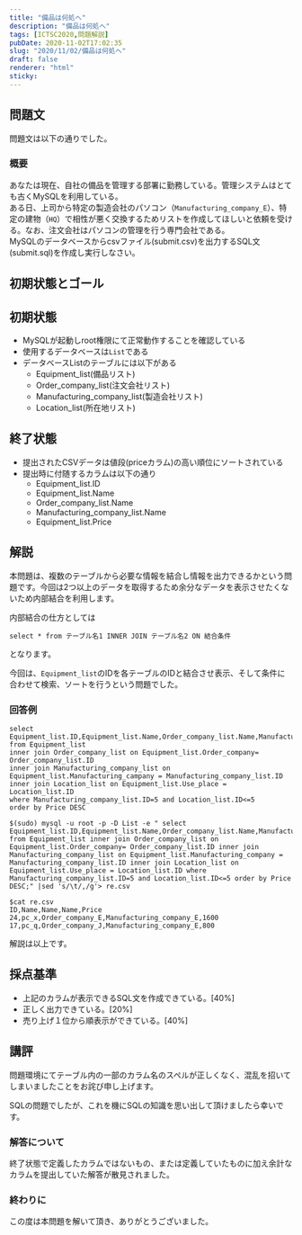 ```yaml
---
title: "備品は何処へ"
description: "備品は何処へ"
tags: [ICTSC2020,問題解説]
pubDate: 2020-11-02T17:02:35
slug: "2020/11/02/備品は何処へ"
draft: false
renderer: "html"
sticky: 
---
```



<h2>問題文</h2>



<p>問題文は以下の通りでした。</p>



<h3>概要</h3>



<p>あなたは現在、自社の備品を管理する部署に勤務している。管理システムはとても古くMySQLを利用している。<br>
ある日、上司から特定の製造会社のパソコン（<code>Manufacturing_company_E</code>）、特定の建物（<code>HQ</code>）で相性が悪く交換するためリストを作成してほしいと依頼を受ける。なお、注文会社はパソコンの管理を行う専門会社である。<br>
MySQLのデータベースからcsvファイル(submit.csv)を出力するSQL文(submit.sql)を作成し実行しなさい。</p>



<h2>初期状態とゴール</h2>



<h2>初期状態</h2>



<ul><li>MySQLが起動しroot権限にて正常動作することを確認している</li><li>使用するデータベースは<code>List</code>である</li><li>データベースListのテーブルには以下がある<ul><li>Equipment_list(備品リスト)</li><li>Order_company_list(注文会社リスト)</li><li>Manufacturing_company_list(製造会社リスト)</li><li>Location_list(所在地リスト)</li></ul></li></ul>



<h2>終了状態</h2>



<ul><li>提出されたCSVデータは値段(priceカラム)の高い順位にソートされている</li><li>提出時に付随するカラムは以下の通り<ul><li>Equipment_list.ID</li><li>Equipment_list.Name</li><li>Order_company_list.Name</li><li>Manufacturing_company_list.Name</li><li>Equipment_list.Price</li></ul></li></ul>



<h2>解説</h2>



<p>本問題は、複数のテーブルから必要な情報を結合し情報を出力できるかという問題です。今回は2つ以上のデータを取得するため余分なデータを表示させたくないため内部結合を利用します。 </p>



<p>内部結合の仕方としては</p>


<div class="wp-block-syntaxhighlighter-code "><pre class="brush: plain; title: ; title: ; notranslate" title=""><code>select * from テーブル名1 INNER JOIN テーブル名2 ON 結合条件</code></pre></div>


<p>となります。</p>



<p>今回は、<code>Equipment_list</code>のIDを各テーブルのIDと結合させ表示、そして条件に合わせて検索、ソートを行うという問題でした。</p>



<h3>回答例</h3>


<div class="wp-block-syntaxhighlighter-code "><pre class="brush: plain; title: ; title: ; notranslate" title=""><code>select Equipment_list.ID,Equipment_list.Name,Order_company_list.Name,Manufacturing_company_list.Name,Equipment_list.Date,Equipment_list.Price  from Equipment_list 
inner join Order_company_list on Equipment_list.Order_company= Order_company_list.ID
inner join Manufacturing_company_list on Equipment_list.Manufacturing_campany = Manufacturing_company_list.ID
inner join Location_list on Equipment_list.Use_place = Location_list.ID
where Manufacturing_company_list.ID=5 and Location_list.ID&lt;=5
order by Price DESC</code></pre></div>

<div class="wp-block-syntaxhighlighter-code "><pre class="brush: plain; title: ; title: ; notranslate" title=""><code>$(sudo) mysql -u root -p -D List -e &quot; select Equipment_list.ID,Equipment_list.Name,Order_company_list.Name,Manufacturing_company_list.Name,Equipment_list.Price  from Equipment_list inner join Order_company_list on Equipment_list.Order_company= Order_company_list.ID inner join Manufacturing_company_list on Equipment_list.Manufacturing_company = Manufacturing_company_list.ID inner join Location_list on Equipment_list.Use_place = Location_list.ID where Manufacturing_company_list.ID=5 and Location_list.ID&lt;=5 order by Price DESC;&quot; |sed 's/\t/,/g'&gt; re.csv</code></pre></div>

<div class="wp-block-syntaxhighlighter-code "><pre class="brush: plain; title: ; title: ; notranslate" title=""><code>$cat re.csv
ID,Name,Name,Name,Price
24,pc_x,Order_company_E,Manufacturing_company_E,1600
17,pc_q,Order_company_J,Manufacturing_company_E,800</code></pre></div>


<p>解説は以上です。</p>



<h2>採点基準</h2>



<ul><li>上記のカラムが表示できるSQL文を作成できている。[40%]</li><li>正しく出力できている。[20%]</li><li>売り上げ１位から順表示ができている。[40%]</li></ul>



<h2>講評</h2>



<p>問題環境にてテーブル内の一部のカラム名のスペルが正しくなく、混乱を招いてしまいましたことをお詫び申し上げます。</p>



<p>SQLの問題でしたが、これを機にSQLの知識を思い出して頂けましたら幸いです。</p>



<h3>解答について</h3>



<p>終了状態で定義したカラムではないもの、または定義していたものに加え余計なカラムを提出していた解答が散見されました。</p>



<h3>終わりに</h3>



<p>この度は本問題を解いて頂き、ありがとうございました。</p>
